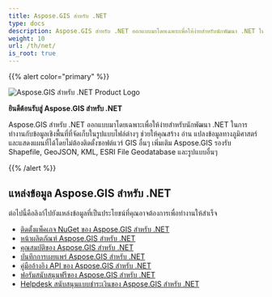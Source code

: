 ```yaml
---
title: Aspose.GIS สำหรับ .NET
type: docs
description: Aspose.GIS สำหรับ .NET ออกแบบมาโดยเฉพาะเพื่อให้ง่ายสำหรับนักพัฒนา .NET ในการทำงานกับข้อมูลเชิงพื้นที่ที่จัดเก็บในรูปแบบไฟล์ต่างๆ ช่วยให้คุณสร้าง อ่าน แปลงข้อมูลทางภูมิศาสตร์ และแสดงแผนที่ได้โดยไม่ต้องติดตั้งซอฟต์แวร์ GIS อื่นๆ เพิ่มเติม Aspose.GIS รองรับ Shapefile, GeoJSON, KML, ESRI File Geodatabase และรูปแบบอื่นๆ
weight: 10
url: /th/net/
is_root: true
---
```


{{% alert color="primary" %}}

![Aspose.GIS สำหรับ .NET Product Logo](home_1.png)

**ยินดีต้อนรับสู่ Aspose.GIS สำหรับ .NET**

Aspose.GIS สำหรับ .NET ออกแบบมาโดยเฉพาะเพื่อให้ง่ายสำหรับนักพัฒนา .NET ในการทำงานกับข้อมูลเชิงพื้นที่ที่จัดเก็บในรูปแบบไฟล์ต่างๆ ช่วยให้คุณสร้าง อ่าน แปลงข้อมูลทางภูมิศาสตร์ และแสดงแผนที่ได้โดยไม่ต้องติดตั้งซอฟต์แวร์ GIS อื่นๆ เพิ่มเติม Aspose.GIS รองรับ Shapefile, GeoJSON, KML, ESRI File Geodatabase และรูปแบบอื่นๆ

{{% /alert %}}

## **แหล่งข้อมูล Aspose.GIS สำหรับ .NET**

ต่อไปนี้คือลิงก์ไปยังแหล่งข้อมูลที่เป็นประโยชน์ที่คุณอาจต้องการเพื่อทำงานให้สำเร็จ

- [ติดตั้งแพ็คเกจ NuGet ของ Aspose.GIS สำหรับ .NET](https://www.nuget.org/packages/Aspose.GIS/)
- [หน้าผลิตภัณฑ์ Aspose.GIS สำหรับ .NET](https://products.aspose.com/gis/net/)
- [คุณสมบัติของ Aspose.GIS สำหรับ .NET](/th/gis/net/features/)
- [บันทึกการเผยแพร่ Aspose.GIS สำหรับ .NET](https://releases.aspose.com/gis/net/release-notes/)
- [คู่มืออ้างอิง API ของ Aspose.GIS สำหรับ .NET](https://reference.aspose.com/gis/net)
- [ฟอรัมสนับสนุนฟรีของ Aspose.GIS สำหรับ .NET](https://forum.aspose.com/c/gis/33)
- [Helpdesk สนับสนุนแบบชำระเงินของ Aspose.GIS สำหรับ .NET](https://helpdesk.aspose.com/)
